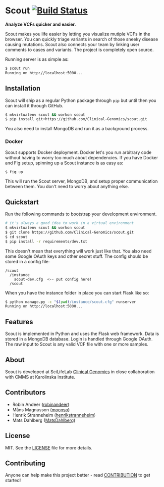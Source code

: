 # Scout [![Build Status][travis-img]][travis-url]
**Analyze VCFs quicker and easier.**

Scout makes you life easier by letting you visualize mutiple VCFs in the browser. You can quickly triage variants in search of those sneeky disease causing mutations. Scout also connects your team by linking user comments to cases and variants. The project is completely open source.

Running server is as simple as:

```bash
$ scout run
Running on http://localhost:5000...
```


## Installation
Scout will ship as a regular Python package through ``pip`` but until then you can install it through GitHub.

```bash
$ mkvirtualenv scout && workon scout
$ pip install git+https://github.com/Clinical-Genomics/scout.git
```

You also need to install MongoDB and run it as a background process.

### Docker
Scout supports Docker deployment. Docker let's you run arbitrary code without having to worry too much about dependencies. If you have Docker and Fig setup, spinning up a Scout instance is as easy as:

```bash
$ fig up
```

This will run the Scout server, MongoDB, and setup proper communication between them. You don't need to worry about anything else.


## Quickstart
Run the following commands to bootstrap your development environment.

```bash
# it's always a good idea to work in a virtual environment
$ mkvirtualenv scout && workon scout
$ git clone https://github.com/Clinical-Genomics/scout.git
$ cd scout
$ pip install -r requirements/dev.txt
```

This doesn't mean that everything will work just like that. You also need some Google OAuth keys and other secret stuff. The config should be stored in a config file:

```
/scout
  /instance
    scout-dev.cfg  <-- put config here!
  /scout
```

When you have the instance folder in place you can start Flask like so:

```bash
$ python manage.py -c "$(pwd)/instance/scout.cfg" runserver
Running on http://localhost:5000...
```


## Features
Scout is implemented in Python and uses the Flask web framework. Data is stored in a MongoDB database. Login is handled through Google OAuth. The raw input to Scout is any valid VCF file with one or more samples.


## About
Scout is developed at SciLifeLab [Clinical Genomics](https://github.com/Clinical-Genomics) in close collaboration with CMMS at Karolinska Institute.


## Contributors
- Robin Andeer ([robinandeer](https://github.com/robinandeer))
- Måns Magnusson ([moonso](https://github.com/moonso))
- Henrik Stranneheim ([henrikstranneheim](https://github.com/henrikstranneheim))
- Mats Dahlberg ([MatsDahlberg](https://github.com/MatsDahlberg))


## License
MIT. See the [LICENSE](LICENSE) file for more details.


## Contributing
Anyone can help make this project better - read [CONTRIBUTION](CONTRIBUTION.md)
to get started!


[travis-img]: https://img.shields.io/travis/Clinical-Genomics/scout/develop.svg?style=flat
[travis-url]: https://travis-ci.org/Clinical-Genomics/scout
